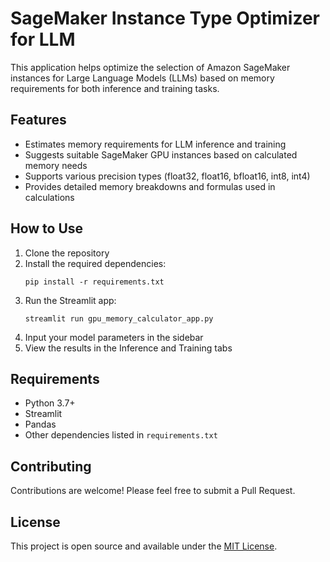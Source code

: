 # SageMaker Instance Type Optimizer for LLM

This application helps optimize the selection of Amazon SageMaker instances for Large Language Models (LLMs) based on memory requirements for both inference and training tasks.

## Features

- Estimates memory requirements for LLM inference and training
- Suggests suitable SageMaker GPU instances based on calculated memory needs
- Supports various precision types (float32, float16, bfloat16, int8, int4)
- Provides detailed memory breakdowns and formulas used in calculations

## How to Use

1. Clone the repository
2. Install the required dependencies:
   ```
   pip install -r requirements.txt
   ```
3. Run the Streamlit app:
   ```
   streamlit run gpu_memory_calculator_app.py
   ```
4. Input your model parameters in the sidebar
5. View the results in the Inference and Training tabs

## Requirements

- Python 3.7+
- Streamlit
- Pandas
- Other dependencies listed in `requirements.txt`

## Contributing

Contributions are welcome! Please feel free to submit a Pull Request.

## License

This project is open source and available under the [MIT License](LICENSE).
